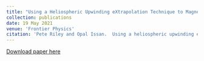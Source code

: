 ```yaml
---
title: "Using a Heliospheric Upwinding eXtrapolation Technique to Magnetically Connect Different Regions of the Heliosphere"
collection: publications
date: 19 May 2021
venue: 'Frontier Physics'
citation: 'Pete Riley and Opal Issan.  Using a heliospheric upwinding extrapolation technique to magnetically connect different regions of the heliosphere. Frontiers in Physics, 9:268, 2021'
---
```


[Download paper here](https://www.frontiersin.org/articles/10.3389/fphy.2021.679497/full?&utm_source=Email_to_authors_&utm_medium=Email&utm_content=T1_11.5e1_author&utm_campaign=Email_publication&field=&journalName=Frontiers_in_Physics&id=679497)

